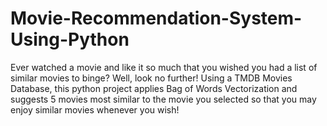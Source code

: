 # Movie-Recommendation-System-Using-Python
Ever watched a movie and like it so much that you wished you had a list of similar movies to binge? Well, look no further! Using a TMDB Movies Database, this python project applies Bag of Words Vectorization and suggests 5 movies most similar to the movie you selected so that you may enjoy similar movies whenever you wish!
